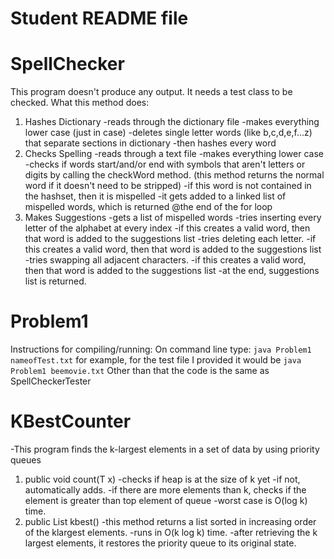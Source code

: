 # Student README file

# SpellChecker
This program doesn't produce any output. It needs a test class to be checked. 
What this method does: 
1)  Hashes Dictionary 
-reads through the dictionary file 
-makes everything lower case (just in case) 
-deletes single letter words (like b,c,d,e,f...z) that separate sections in dictionary
-then hashes every word
2) Checks Spelling 
-reads through a text file 
-makes everything lower case 
-checks if words start/and/or end with symbols that aren't letters or digits 
by calling the checkWord method. (this method returns the normal word if it doesn't need to be stripped)
-if this word is not contained in the hashset, then it is mispelled 
-it gets added to a linked list of mispelled words, which is returned @the end of the for loop 
3) Makes Suggestions 
-gets a list of mispelled words 
-tries inserting every letter of the alphabet at every index 
-if this creates a valid word, then that word is added to the suggestions list
-tries deleting each letter. 
-if this creates a valid word, then that word is added to the suggestions list
-tries swapping all adjacent characters. 
-if this creates a valid word, then that word is added to the suggestions list
-at the end, suggestions list is returned. 
# Problem1 
Instructions for compiling/running: 
On command line type: 
`java Problem1 nameofTest.txt`
for example, for the test file I provided it would be 
`java Problem1 beemovie.txt`
Other than that the code is the same as SpellCheckerTester 
# KBestCounter 
-This program finds the k-largest elements in a set of data by using priority queues 
1) public void count(T x)
-checks if heap is at the size of k yet 
-if not, automatically adds. 
-if there are more elements than k, checks if the element is greater than top element of queue
-worst case is O(log k) time.
2) public List<T> kbest()
-this method returns a list sorted in increasing order of the klargest elements. 
-runs in O(k log k) time. 
-after retrieving the k largest elements, it restores the priority queue to its original state. 
